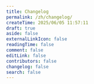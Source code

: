 ```yaml
---
title: Changelog
permalink: /zh/changelog/
createTime: 2025/06/05 11:57:11
draft: true
aside: false
externalLinkIcon: false
readingTime: false
comment: false
editLink: false
contributors: false
changelog: false
search: false
---
```


<!-- @include: ../../CHANGELOG.md -->